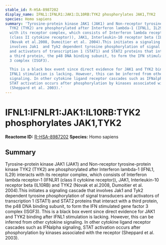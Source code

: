 ```yaml
---
stable_id: R-HSA-8987202
display_name: IFNL1:IFNLR1:JAK1:IL10RB:TYK2 phosphorylates JAK1,TYK2
species: Homo sapiens
summary: 'Tyrosine-protein kinase JAK1 (JAK1) and Non-receptor tyrosine-protein kinase
  TYK2 (TYK2) are phosphorylated after Interferon lambda-1 (IFNL1, IL29) interacts
  with its receptor complex, which consists of Interferon lambda receptor-1 (IFNLR1
  (class II cytokine receptor)), JAK1, Interleukin-10 receptor beta (IL10RB) and TYK2
  (Novak et al.2008, Dumoitier et al. 2004).This initiates a signaling cascade that
  involves Jak1  and Tyk2 dependent tyrosine phosphorylation of signal transducers
  and activators of transcription 1 (STAT1) and STAT2 proteins that interact with
  a third protein, the p48 DNA binding subunit, to form the IFN stimulated gene factor
  3 complex (ISGF3).

  This is a black box event since direct evidence for JAK1 and TYK2 binding after
  IFNL1 stimulation is lacking. However, this can be inferred from other cytokine
  signaling. In other cytokine ligand receptor cascades such as IFNalpha signaling,
  STAT activation occurs after phosphorylation by kinases associated with the receptor
  (Sheppard et al. 2003).'
---
```


# IFNL1:IFNLR1:JAK1:IL10RB:TYK2 phosphorylates JAK1,TYK2
**Reactome ID:** [R-HSA-8987202](https://reactome.org/content/detail/R-HSA-8987202)
**Species:** Homo sapiens

## Summary

Tyrosine-protein kinase JAK1 (JAK1) and Non-receptor tyrosine-protein kinase TYK2 (TYK2) are phosphorylated after Interferon lambda-1 (IFNL1, IL29) interacts with its receptor complex, which consists of Interferon lambda receptor-1 (IFNLR1 (class II cytokine receptor)), JAK1, Interleukin-10 receptor beta (IL10RB) and TYK2 (Novak et al.2008, Dumoitier et al. 2004).This initiates a signaling cascade that involves Jak1  and Tyk2 dependent tyrosine phosphorylation of signal transducers and activators of transcription 1 (STAT1) and STAT2 proteins that interact with a third protein, the p48 DNA binding subunit, to form the IFN stimulated gene factor 3 complex (ISGF3).
This is a black box event since direct evidence for JAK1 and TYK2 binding after IFNL1 stimulation is lacking. However, this can be inferred from other cytokine signaling. In other cytokine ligand receptor cascades such as IFNalpha signaling, STAT activation occurs after phosphorylation by kinases associated with the receptor (Sheppard et al. 2003).
